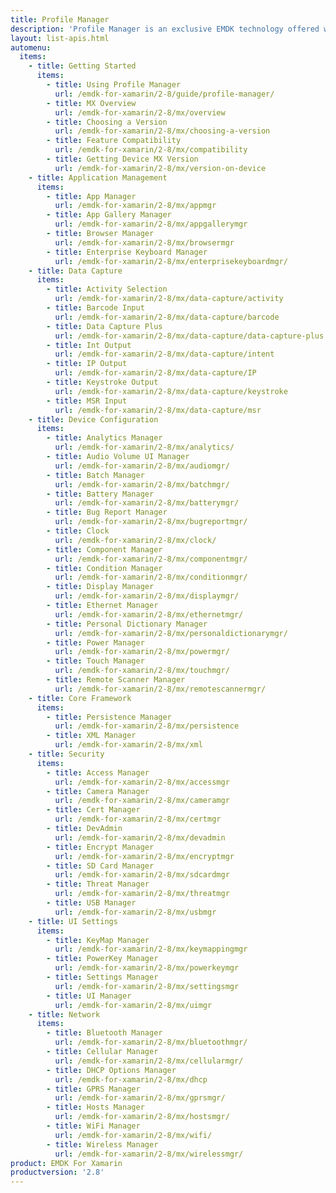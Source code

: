 ```yaml
---
title: Profile Manager
description: 'Profile Manager is an exclusive EMDK technology offered within your IDE, providing a GUI based development tool. This allows you to write fewer lines of code resulting in reduced development time, effort and errors.'
layout: list-apis.html
automenu:
  items:
    - title: Getting Started
      items:
        - title: Using Profile Manager
          url: /emdk-for-xamarin/2-8/guide/profile-manager/
        - title: MX Overview
          url: /emdk-for-xamarin/2-8/mx/overview
        - title: Choosing a Version
          url: /emdk-for-xamarin/2-8/mx/choosing-a-version
        - title: Feature Compatibility
          url: /emdk-for-xamarin/2-8/mx/compatibility
        - title: Getting Device MX Version
          url: /emdk-for-xamarin/2-8/mx/version-on-device
    - title: Application Management
      items:
        - title: App Manager
          url: /emdk-for-xamarin/2-8/mx/appmgr
        - title: App Gallery Manager
          url: /emdk-for-xamarin/2-8/mx/appgallerymgr
        - title: Browser Manager
          url: /emdk-for-xamarin/2-8/mx/browsermgr
        - title: Enterprise Keyboard Manager
          url: /emdk-for-xamarin/2-8/mx/enterprisekeyboardmgr/
    - title: Data Capture
      items:
        - title: Activity Selection
          url: /emdk-for-xamarin/2-8/mx/data-capture/activity
        - title: Barcode Input
          url: /emdk-for-xamarin/2-8/mx/data-capture/barcode
        - title: Data Capture Plus
          url: /emdk-for-xamarin/2-8/mx/data-capture/data-capture-plus
        - title: Int Output
          url: /emdk-for-xamarin/2-8/mx/data-capture/intent
        - title: IP Output
          url: /emdk-for-xamarin/2-8/mx/data-capture/IP
        - title: Keystroke Output
          url: /emdk-for-xamarin/2-8/mx/data-capture/keystroke
        - title: MSR Input
          url: /emdk-for-xamarin/2-8/mx/data-capture/msr
    - title: Device Configuration
      items:
        - title: Analytics Manager
          url: /emdk-for-xamarin/2-8/mx/analytics/
        - title: Audio Volume UI Manager
          url: /emdk-for-xamarin/2-8/mx/audiomgr/
        - title: Batch Manager
          url: /emdk-for-xamarin/2-8/mx/batchmgr/
        - title: Battery Manager
          url: /emdk-for-xamarin/2-8/mx/batterymgr/
        - title: Bug Report Manager
          url: /emdk-for-xamarin/2-8/mx/bugreportmgr/
        - title: Clock
          url: /emdk-for-xamarin/2-8/mx/clock/
        - title: Component Manager
          url: /emdk-for-xamarin/2-8/mx/componentmgr/
        - title: Condition Manager
          url: /emdk-for-xamarin/2-8/mx/conditionmgr/
        - title: Display Manager
          url: /emdk-for-xamarin/2-8/mx/displaymgr/
        - title: Ethernet Manager
          url: /emdk-for-xamarin/2-8/mx/ethernetmgr/
        - title: Personal Dictionary Manager
          url: /emdk-for-xamarin/2-8/mx/personaldictionarymgr/
        - title: Power Manager
          url: /emdk-for-xamarin/2-8/mx/powermgr/
        - title: Touch Manager
          url: /emdk-for-xamarin/2-8/mx/touchmgr/
        - title: Remote Scanner Manager
          url: /emdk-for-xamarin/2-8/mx/remotescannermgr/
    - title: Core Framework
      items:
        - title: Persistence Manager
          url: /emdk-for-xamarin/2-8/mx/persistence
        - title: XML Manager
          url: /emdk-for-xamarin/2-8/mx/xml
    - title: Security
      items:
        - title: Access Manager
          url: /emdk-for-xamarin/2-8/mx/accessmgr
        - title: Camera Manager
          url: /emdk-for-xamarin/2-8/mx/cameramgr
        - title: Cert Manager
          url: /emdk-for-xamarin/2-8/mx/certmgr
        - title: DevAdmin
          url: /emdk-for-xamarin/2-8/mx/devadmin
        - title: Encrypt Manager
          url: /emdk-for-xamarin/2-8/mx/encryptmgr
        - title: SD Card Manager
          url: /emdk-for-xamarin/2-8/mx/sdcardmgr
        - title: Threat Manager
          url: /emdk-for-xamarin/2-8/mx/threatmgr
        - title: USB Manager
          url: /emdk-for-xamarin/2-8/mx/usbmgr
    - title: UI Settings
      items:
        - title: KeyMap Manager
          url: /emdk-for-xamarin/2-8/mx/keymappingmgr
        - title: PowerKey Manager
          url: /emdk-for-xamarin/2-8/mx/powerkeymgr
        - title: Settings Manager
          url: /emdk-for-xamarin/2-8/mx/settingsmgr
        - title: UI Manager
          url: /emdk-for-xamarin/2-8/mx/uimgr
    - title: Network
      items:
        - title: Bluetooth Manager
          url: /emdk-for-xamarin/2-8/mx/bluetoothmgr/
        - title: Cellular Manager
          url: /emdk-for-xamarin/2-8/mx/cellularmgr/
        - title: DHCP Options Manager
          url: /emdk-for-xamarin/2-8/mx/dhcp
        - title: GPRS Manager
          url: /emdk-for-xamarin/2-8/mx/gprsmgr/
        - title: Hosts Manager
          url: /emdk-for-xamarin/2-8/mx/hostsmgr/
        - title: WiFi Manager
          url: /emdk-for-xamarin/2-8/mx/wifi/
        - title: Wireless Manager
          url: /emdk-for-xamarin/2-8/mx/wirelessmgr/
product: EMDK For Xamarin
productversion: '2.8'
---
```















